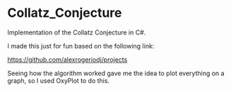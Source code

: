 # Collatz_Conjecture
Implementation of the Collatz Conjecture in C#.

I made this just for fun based on the following link:

https://github.com/alexrogeriodj/projects

Seeing how the algorithm worked gave me the idea to plot everything on a graph, so I used OxyPlot to do this.
